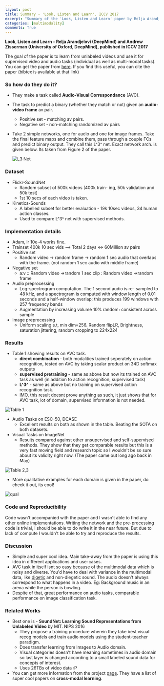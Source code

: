 ```yaml
---
layout: post
title: Summary - 'Look, Listen and Learn', ICCV 2017
excerpt: "Summary of the 'Look, Listen and Learn' paper by Relja Arandjelovi (DeepMind) and Andrew Zisserman (University of Oxford, DeepMind), published in ICCV 2017"
categories: [multimodality]
comments: True
---
```


**Look, Listen and Learn - Relja Arandjelovi (DeepMind) and Andrew Zisserman (University of Oxford, DeepMind), published in ICCV 2017**

The goal of the paper is to learn from unlabeled videos and use it for supervised video and audio tasks (individual as well as multi-modal tasks). You can get the paper from [here](http://openaccess.thecvf.com/content_iccv_2017/html/Arandjelovic_Look_Listen_and_ICCV_2017_paper.html). If you find this useful, you can cite the paper (bibtex is available at that link)

### So how do they do it?

- They make a task called **Audio-Visual Correspondance** (AVC).

- The task to predict a binary (whether they match or not) given an **audio-video frame** av pair.
  - Positive set - matching av pairs.
  - Negative set - non-matching randomized av pairs

- Take 2 simple networks, one for audio and one for image frames. Take the final feature maps and combine them, pass through a couple FCs and predict binary output. They call this L^3^ net. Exact network arch. is given below. Its taken from Figure 2 of the paper.

  ![L3 Net](/img/l3/l3net.png)


### Dataset

- Flickr-SoundNet 
  - Random subset of 500k videos (400k train- ing, 50k validation and 50k test) 
  - 1st 10 secs of each video is taken.
- Kinetics-Sounds
  - A labelled subset for better evaluation - 19k 10sec videos, 34 human action classes.
  - Used to compare L^3^ net with supervised methods.

### Implementation details

- Adam, lr 10e-4 works fine.
- Trainset 400k 10 sec vids --> Total 2 days <=> 60Million av pairs
- Positive set
  - Random video -> random frame -> random 1 sec audio that overlaps with the frame. (not random 1 sec audio with middle frame)
- Negative set
  - a:v :: Random video ->random 1 sec clip : Random video ->random frame
- Audio preprocessing
  - Log-spectrogram computation. The 1 second audio is re-
    sampled to 48 kHz, and a spectrogram is computed with
    window length of 0.01 seconds and a half-window overlap;
    this produces 199 windows with 257 frequency bands
  - Augmentation by increasing volume 10% random+consistent across sample
- Image preprocessing
  - Uniform scaling s.t, min dim=256. Random flipLR, Brightness, saturation jittering, random cropping to 224x224




### Results

- Table 1 showing results on AVC task. 
  - **direct combination** - both modalities trained seperately on action recognition, tested on AVC by taking scalar product on 34D softmax outputs
  - **supervised pretraining** - same as above but now its trained on AVC task as well (in addition to action recognition, supervised task)
  - **L^3^** - same as above but no training on supervised action recognition task.
  - IMO, this result doesnt prove anything as such, it just shows that for AVC task, lot of domain, supervised information is not needed.

![Table 1](/img/l3/table1.png)

- Audio Tasks on ESC-50, DCASE
  - Excellent results on both as shown in the table. Beating the SOTA on both datasets.
- Visual Tasks on ImageNet
  - Results compared against other unsupervised and self-supervised methods. They show that they get comparable results but this is a very fast moving field and research topic so I wouldn't be so sure about its validity right now. (The paper came out long ago back in May)

![Table 2,3](/img/l3/table2.png)

- More qualitative examples for each domain is given in the paper, do check it out, its cool!

![qual](/img/l3/qual.png)

### Code and Reproducibility

Code wasn't accompanied with the paper and I wasn't able to find any other online implementations. Writing the network and the pre-processing code is trivial, I should be able to do write it in the near future. But due to lack of compute I wouldn't be able to try and reproduce the results.

### Discussion 

- Simple and super cool idea. Main take-away from the paper is using this idea in different applications and use-cases.
- AVC task in itself isnt so easy because of the multimodal data which is noisy and diverse. You'd have to deal with variance in the multimodal data, like [digetic](http://filmsound.org/terminology/diegetic.htm) and non-diegetic sound. The audio doesn't always correspond to what happens in a video. Eg: Background music in an arena while the person is bowling. 
- Despite of that, great performance on audio tasks, comparable performance on image classification task.

### Related Works

- Best one is - **SoundNet: Learning Sound Representations from Unlabeled Video** by MIT. NIPS 2016
  - They propose a training procedure wherein they take best visual recog models and train audio models using the student-teacher paradigm. 
  - Does transfer learning from Images to Audio domain.
  - Visual categories doesn't have meaning sometimes in audio domain so last layer is changed according to a small labeled sound data for concepts of interest.
  - Uses 26TBs of video data :P 
- You can get more information from the project [page](http://soundnet.csail.mit.edu/). They have a list of super cool papers on **cross-modal learning**. 

